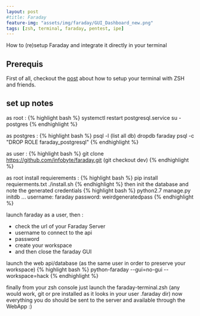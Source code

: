 ```yaml
---
layout: post
#title: Faraday
feature-img: "assets/img/faraday/GUI_Dashboard_new.png"
tags: [zsh, terminal, faraday, pentest, ipe]
---
```



How to (re)setup Faraday and integrate it directly in your terminal

## Prerequis

First of all, checkout the [post](https://cristalcorp.github.io/2018/10/14/Terminal.html) about how to setup your terminal with ZSH and friends.


## set up notes
as root :
{% highlight bash %}
systemctl restart postgresql.service
su - postgres
{% endhighlight %}

as postgres :
{% highlight bash %}
psql -l (list all db)
dropdb faraday
psql -c "DROP ROLE faraday_postgresql"
{% endhighlight %}

as user :
{% highlight bash %}
git clone https://github.com/infobyte/faraday.git
(git checkout dev)
{% endhighlight %}

as root install requierements :
{% highlight bash %}
pip install requierments.txt
./install.sh
{% endhighlight %}
then init the database and note the generated credentials
{% highlight bash %}
python2.7 manage.py initdb
...
username: faraday
password: weirdgeneratedpass
{% endhighlight %}

launch faraday as a user, then :
- check the url of your Faraday Server
- username to connect to the api
- password
- create your workspace
- and then close the faraday GUI

launch the web api/database (as the same user in order to preserve your workspace)
{% highlight bash %}
python-faraday --gui=no-gui --workspace=hack
{% endhighlight %}

finally from your zsh console just launch the faraday-terminal.zsh (any would work, git or pre installed as it looks in your user .faraday dir)
now everything you do should be sent to the server and available through the WebApp :)

